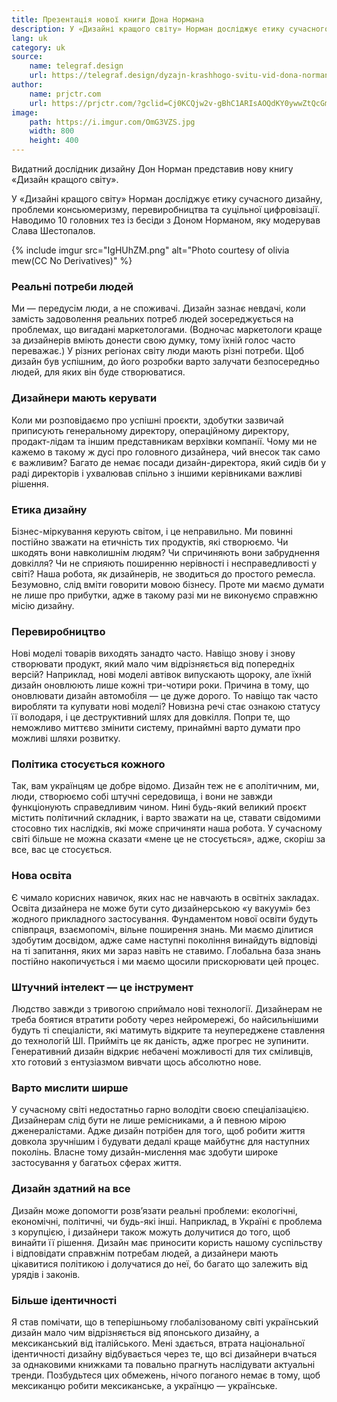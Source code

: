 ```yaml
---
title: Презентація нової книги Дона Нормана
description: У «Дизайні кращого світу» Норман досліджує етику сучасного дизайну, проблеми консьюмеризму, перевиробництва та суцільної цифровізації.
lang: uk
category: uk
source:
    name: telegraf.design
    url: https://telegraf.design/dyzajn-krashhogo-svitu-vid-dona-normana-10-vazhlyvyh-tez/
author:
    name: prjctr.com
    url: https://prjctr.com/?gclid=Cj0KCQjw2v-gBhC1ARIsAOQdKY0ywwZtQcGm0cXStAdV8ndIUvDVSCjQsxF2EOmoFDjNO20CfqZDrVoaAsdfEALw_wcB
image:
    path: https://i.imgur.com/OmG3VZS.jpg
    width: 800
    height: 400
---
```


Видатний дослідник дизайну Дон Норман представив нову книгу «Дизайн кращого світу».

У «Дизайні кращого світу» Норман досліджує етику сучасного дизайну, проблеми консьюмеризму, перевиробництва та суцільної 
цифровізації. Наводимо 10 головних тез із бесіди з Доном Норманом, яку модерував Слава Шестопалов.

{% include imgur src="IgHUhZM.png" alt="Photo courtesy of olivia mew(CC No Derivatives)" %}

### Реальні потреби людей

Ми — передусім люди, а не споживачі. Дизайн зазнає невдачі, коли замість задоволення реальних потреб людей зосереджується 
на проблемах, що вигадані маркетологами. (Водночас маркетологи краще за дизайнерів вміють донести свою думку, тому їхній 
голос часто переважає.) У різних регіонах світу люди мають різні потреби. Щоб дизайн був успішним, до його розробки варто 
залучати безпосередньо людей, для яких він буде створюватися.

### Дизайнери мають керувати

Коли ми розповідаємо про успішні проєкти, здобутки зазвичай приписують генеральному директору, операційному директору, 
продакт-лідам та іншим представникам верхівки компанії. Чому ми не кажемо в такому ж дусі про головного дизайнера, чий 
внесок так само є важливим? Багато де немає посади дизайн-директора, який сидів би у раді директорів і ухвалював спільно 
з іншими керівниками важливі рішення.

### Етика дизайну

Бізнес-міркування керують світом, і це неправильно. Ми повинні постійно зважати на етичність тих продуктів, які створюємо. 
Чи шкодять вони навколишнім людям? Чи спричиняють вони забруднення довкілля? Чи не сприяють поширенню нерівності і 
несправедливості у світі? Наша робота, як дизайнерів, не зводиться до простого ремесла. Безумовно, слід вміти говорити 
мовою бізнесу. Проте ми маємо думати не лише про прибутки, адже в такому разі ми не виконуємо справжню місію дизайну.

### Перевиробництво

Нові моделі товарів виходять занадто часто. Навіщо знову і знову створювати продукт, який мало чим відрізняється від 
попередніх версій? Наприклад, нові моделі автівок випускають щороку, але їхній дизайн оновлюють лише кожні три-чотири роки. 
Причина в тому, що оновлювати дизайн автомобіля — це дуже дорого. То навіщо так часто виробляти та купувати нові моделі? 
Новизна речі стає ознакою статусу її володаря, і це деструктивний шлях для довкілля. Попри те, що неможливо миттєво змінити 
систему, принаймні варто думати про можливі шляхи розвитку.

### Політика стосується кожного

Так, вам українцям це добре відомо. Дизайн теж не є аполітичним, ми, люди, створюємо собі штучні середовища, і вони не 
завжди функціонують справедливим чином. Нині будь-який великий проєкт містить політичний складник, і варто зважати на це, 
ставати свідомими стосовно тих наслідків, які може спричиняти наша робота. У сучасному світі більше не можна сказати 
«мене це не стосується», адже, скоріш за все, вас це стосується.

### Нова освіта

Є чимало корисних навичок, яких нас не навчають в освітніх закладах. Освіта дизайнера не може бути суто дизайнерською 
«у вакуумі» без жодного прикладного застосування. Фундаментом нової освіти будуть співпраця, взаємопоміч, вільне поширення 
знань. Ми маємо ділитися здобутим досвідом, адже саме наступні покоління винайдуть відповіді на ті запитання, яких ми 
зараз навіть не ставимо. Глобальна база знань постійно накопичується і ми маємо щосили прискорювати цей процес.

### Штучний інтелект — це інструмент

Людство завжди з тривогою сприймало нові технології. Дизайнерам не треба боятися втратити роботу через нейромережі, бо 
найсильнішими будуть ті спеціалісти, які матимуть відкрите та неупереджене ставлення до технологій ШІ. Прийміть це як 
даність, адже прогрес не зупинити. Генеративний дизайн відкриє небачені можливості для тих сміливців, хто готовий з 
ентузіазмом вивчати щось абсолютно нове.

### Варто мислити ширше

У сучасному світі недостатньо гарно володіти своєю спеціалізацією. Дизайнерам слід бути не лише ремісниками, а й певною 
мірою дженералістами. Адже дизайн потрібен для того, щоб робити життя довкола зручнішим і будувати дедалі краще майбутнє 
для наступних поколінь. Власне тому дизайн-мислення має здобути широке застосування у багатьох сферах життя.

### Дизайн здатний на все

Дизайн може допомогти розв’язати реальні проблеми: екологічні, економічні, політичні, чи будь-які інші. Наприклад, в Україні 
є проблема з корупцією, і дизайнери також можуть долучитися до того, щоб винайти її рішення. Дизайн має приносити користь 
нашому суспільству і відповідати справжнім потребам людей, а дизайнери мають цікавитися політикою і долучатися до неї, 
бо багато що залежить від урядів і законів.

### Більше ідентичності

Я став помічати, що в теперішньому глобалізованому світі український дизайн мало чим відрізняється від японського дизайну, 
а мексиканський від італійського. Мені здається, втрата національної ідентичності дизайну відбувається через те, що всі 
дизайнери вчаться за однаковими книжками та повально прагнуть наслідувати актуальні тренди. Позбудьтеся цих обмежень, 
нічого поганого немає в тому, щоб мексиканцю робити мексиканське, а українцю — українське.







